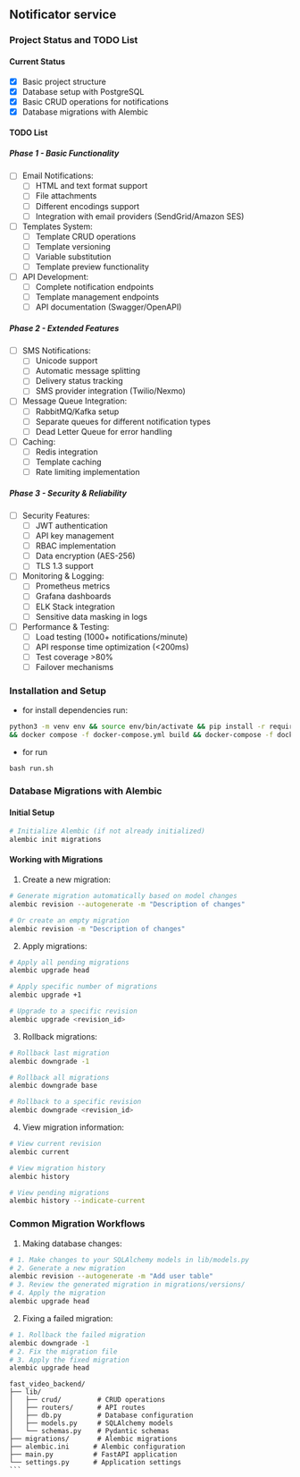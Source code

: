 ## Notificator service

### Project Status and TODO List

#### Current Status
- [x] Basic project structure
- [x] Database setup with PostgreSQL
- [x] Basic CRUD operations for notifications
- [x] Database migrations with Alembic

#### TODO List

##### Phase 1 - Basic Functionality
- [ ] Email Notifications:
  - [ ] HTML and text format support
  - [ ] File attachments
  - [ ] Different encodings support
  - [ ] Integration with email providers (SendGrid/Amazon SES)

- [ ] Templates System:
  - [ ] Template CRUD operations
  - [ ] Template versioning
  - [ ] Variable substitution
  - [ ] Template preview functionality

- [ ] API Development:
  - [ ] Complete notification endpoints
  - [ ] Template management endpoints
  - [ ] API documentation (Swagger/OpenAPI)

##### Phase 2 - Extended Features
- [ ] SMS Notifications:
  - [ ] Unicode support
  - [ ] Automatic message splitting
  - [ ] Delivery status tracking
  - [ ] SMS provider integration (Twilio/Nexmo)

- [ ] Message Queue Integration:
  - [ ] RabbitMQ/Kafka setup
  - [ ] Separate queues for different notification types
  - [ ] Dead Letter Queue for error handling

- [ ] Caching:
  - [ ] Redis integration
  - [ ] Template caching
  - [ ] Rate limiting implementation

##### Phase 3 - Security & Reliability
- [ ] Security Features:
  - [ ] JWT authentication
  - [ ] API key management
  - [ ] RBAC implementation
  - [ ] Data encryption (AES-256)
  - [ ] TLS 1.3 support

- [ ] Monitoring & Logging:
  - [ ] Prometheus metrics
  - [ ] Grafana dashboards
  - [ ] ELK Stack integration
  - [ ] Sensitive data masking in logs

- [ ] Performance & Testing:
  - [ ] Load testing (1000+ notifications/minute)
  - [ ] API response time optimization (<200ms)
  - [ ] Test coverage >80%
  - [ ] Failover mechanisms

### Installation and Setup

- for install dependencies run:
```bash
python3 -m venv env && source env/bin/activate && pip install -r requirements.txt
&& docker compose -f docker-compose.yml build && docker-compose -f docker-compose.yml up -d
```
- for run
```
bash run.sh 
```

### Database Migrations with Alembic

#### Initial Setup
```bash
# Initialize Alembic (if not already initialized)
alembic init migrations
```

#### Working with Migrations

1. Create a new migration:
```bash
# Generate migration automatically based on model changes
alembic revision --autogenerate -m "Description of changes"

# Or create an empty migration
alembic revision -m "Description of changes"
```

2. Apply migrations:
```bash
# Apply all pending migrations
alembic upgrade head

# Apply specific number of migrations
alembic upgrade +1

# Upgrade to a specific revision
alembic upgrade <revision_id>
```

3. Rollback migrations:
```bash
# Rollback last migration
alembic downgrade -1

# Rollback all migrations
alembic downgrade base

# Rollback to a specific revision
alembic downgrade <revision_id>
```

4. View migration information:
```bash
# View current revision
alembic current

# View migration history
alembic history

# View pending migrations
alembic history --indicate-current
```

### Common Migration Workflows

1. Making database changes:
```bash
# 1. Make changes to your SQLAlchemy models in lib/models.py
# 2. Generate a new migration
alembic revision --autogenerate -m "Add user table"
# 3. Review the generated migration in migrations/versions/
# 4. Apply the migration
alembic upgrade head
```

2. Fixing a failed migration:
```bash
# 1. Rollback the failed migration
alembic downgrade -1
# 2. Fix the migration file
# 3. Apply the fixed migration
alembic upgrade head
```
````
fast_video_backend/
├── lib/
│   ├── crud/         # CRUD operations
│   ├── routers/      # API routes
│   ├── db.py         # Database configuration
│   ├── models.py     # SQLAlchemy models
│   └── schemas.py    # Pydantic schemas
├── migrations/       # Alembic migrations
├── alembic.ini      # Alembic configuration
├── main.py          # FastAPI application
└── settings.py      # Application settings
```
